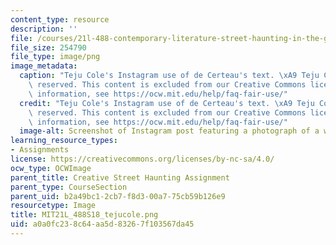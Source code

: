 ```yaml
---
content_type: resource
description: ''
file: /courses/21l-488-contemporary-literature-street-haunting-in-the-global-city-spring-2018/a0a0fc238c64aa5d83267f103567da45_MIT21L_488S18_tejucole.png
file_size: 254790
file_type: image/png
image_metadata:
  caption: "Teju Cole's Instagram use of de Certeau's text. \xA9 Teju Cole. All rights\
    \ reserved. This content is excluded from our Creative Commons license. For more\
    \ information, see https://ocw.mit.edu/help/faq-fair-use/"
  credit: "Teju Cole's Instagram use of de Certeau's text. \xA9 Teju Cole. All rights\
    \ reserved. This content is excluded from our Creative Commons license. For more\
    \ information, see https://ocw.mit.edu/help/faq-fair-use/"
  image-alt: Screenshot of Instagram post featuring a photograph of a wall and text.
learning_resource_types:
- Assignments
license: https://creativecommons.org/licenses/by-nc-sa/4.0/
ocw_type: OCWImage
parent_title: Creative Street Haunting Assignment
parent_type: CourseSection
parent_uid: b2a49bc1-2cb7-f8d3-00a7-75cb59b126e9
resourcetype: Image
title: MIT21L_488S18_tejucole.png
uid: a0a0fc23-8c64-aa5d-8326-7f103567da45
---
```

